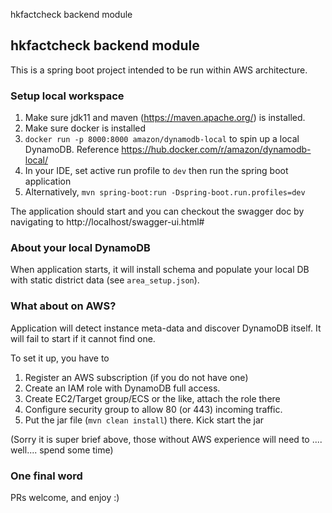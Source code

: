 hkfactcheck backend module


## hkfactcheck backend module

This is a spring boot project intended to be run within AWS architecture.

### Setup local workspace

1. Make sure jdk11 and maven (https://maven.apache.org/) is installed.
2. Make sure docker is installed
3. `docker run -p 8000:8000 amazon/dynamodb-local` to spin up a local DynamoDB. Reference https://hub.docker.com/r/amazon/dynamodb-local/
4. In your IDE, set active run profile to `dev` then run the spring boot application
5. Alternatively, `mvn spring-boot:run -Dspring-boot.run.profiles=dev`

The application should start and you can checkout the swagger doc by navigating to http://localhost/swagger-ui.html#

### About your local DynamoDB

When application starts, it will install schema and populate your local DB with static district data (see `area_setup.json`).


### What about on AWS?

Application will detect instance meta-data and discover DynamoDB itself. It will fail to start if it cannot find one. 

To set it up, you have to
1. Register an AWS subscription (if you do not have one)
2. Create an IAM role with DynamoDB full access. 
3. Create EC2/Target group/ECS or the like, attach the role there
4. Configure security group to allow 80 (or 443) incoming traffic.
5. Put the jar file (`mvn clean install`) there. Kick start the jar

(Sorry it is super brief above, those without AWS experience will need to .... well.... spend some time)

### One final word

PRs welcome, and enjoy :)